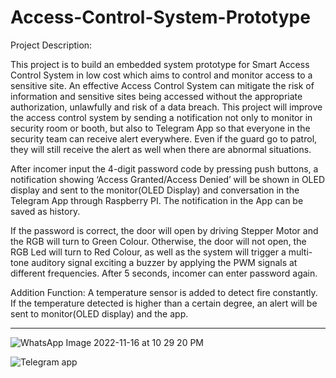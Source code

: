 # Access-Control-System-Prototype

Project Description: 

This project is to build an embedded system prototype for Smart Access Control System in low cost which aims to control and 
monitor access to a sensitive site. An effective Access Control System can mitigate the risk of information 
and sensitive sites being accessed without the appropriate authorization, unlawfully and risk of a data breach. 
This project will improve the access control system by sending a notification not only to monitor in security room or booth, 
but also to Telegram App so that everyone in the security team can receive alert everywhere. Even if the guard go to patrol, 
they will still receive the alert as well when there are abnormal situations.

After incomer input the 4-digit password code by pressing push buttons, a notification showing ‘Access Granted/Access Denied’ 
will be shown in OLED display and sent to the monitor(OLED Display) and conversation in the Telegram App through Raspberry PI. 
The notification in the App can be saved as history. 

If the password is correct, the door will open by driving Stepper Motor and the RGB will turn to Green Colour. 
Otherwise, the door will not open, the RGB Led will turn to Red Colour, as well as the system will trigger a multi-tone auditory signal 
exciting a buzzer by applying the PWM signals at different frequencies. After 5 seconds, incomer can enter password again.

Addition Function: A temperature sensor is added to detect fire constantly. If the temperature detected is higher than a certain degree,
an alert will be sent to monitor(OLED display) and the app.

------------------------------------------------------------------------------------------------------------------------------------------------------------------------


![WhatsApp Image 2022-11-16 at 10 29 20 PM](https://user-images.githubusercontent.com/118412269/202348065-70528f2a-9010-4974-94e4-114fcdcc5397.jpeg)


![Telegram app](https://user-images.githubusercontent.com/118412269/202347252-b5aa6995-577e-4730-bc9d-2a610292cff5.jpeg)
